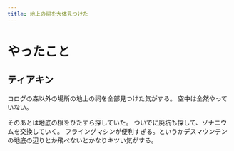 ```yaml
---
title: 地上の祠を大体見つけた
---
```


# やったこと

## ティアキン

コログの森以外の場所の地上の祠を全部見つけた気がする。
空中は全然やっていない。

そのあとは地底の根をひたすら探していた。
ついでに廃坑も探して、ゾナニウムを交換していく。
フライングマシンが便利すぎる。というかデスマウンテンの地底の辺りとか飛べないとかなりキツい気がする。
